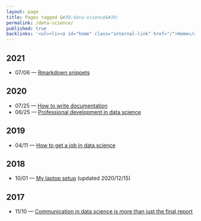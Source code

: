 ```yaml
---
layout: page
title: Pages tagged &#39;data-science&#39;
permalink: /data-science/
published: true
backlinks: '<ul><li><a id="home" class="internal-link" href="/">Home</a></li></ul>'
---
```



## 2021
- 07/06 — <a id="rmarkdown-snippets" class="internal-link" href="/rmarkdown-snippets/">Rmarkdown snippets</a>

## 2020
- 07/25 — <a id="how-to-write-documentation" class="internal-link" href="/how-to-write-documentation/">How to write documentation</a>
- 06/25 — <a id="professional-development-in-data-science" class="internal-link" href="/professional-development-in-data-science/">Professional development in data science</a>

## 2019
- 04/11 — <a id="how-to-get-a-job-in-data-science" class="internal-link" href="/how-to-get-a-job-in-data-science/">How to get a job in data science</a>

## 2018
- 10/01 — <a id="laptop-setup" class="internal-link" href="/laptop-setup/">My laptop setup</a> (updated 2020/12/15)

## 2017
- 11/10 — <a id="communication-in-data-science" class="internal-link" href="/communication-in-data-science/">Communication in data science is more than just the final report</a>

